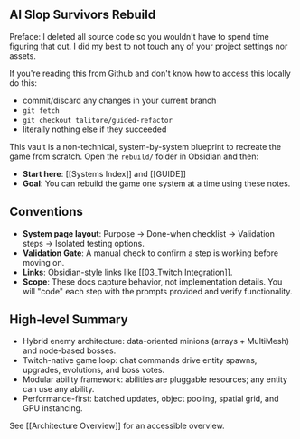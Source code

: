 ## AI Slop Survivors Rebuild

Preface: I deleted all source code so you wouldn't have to spend time figuring that out. I did my best to not touch any of your project settings nor assets.

If you're reading this from Github and don't know how to access this locally do this:
  - commit/discard any changes in your current branch
  - `git fetch`
  - `git checkout talitore/guided-refactor`
  - literally nothing else if they succeeded

This vault is a non-technical, system-by-system blueprint to recreate the game from scratch. Open the `rebuild/` folder in Obsidian and then:

- **Start here**: [[Systems Index]] and [[GUIDE]]
- **Goal**: You can rebuild the game one system at a time using these notes.

## Conventions

- **System page layout**: Purpose → Done-when checklist → Validation steps → Isolated testing options.
- **Validation Gate**: A manual check to confirm a step is working before moving on.
- **Links**: Obsidian-style links like [[03_Twitch Integration]].
- **Scope**: These docs capture behavior, not implementation details. You will "code" each step with the prompts provided and verify functionality.

## High-level Summary

- Hybrid enemy architecture: data-oriented minions (arrays + MultiMesh) and node-based bosses.
- Twitch-native game loop: chat commands drive entity spawns, upgrades, evolutions, and boss votes.
- Modular ability framework: abilities are pluggable resources; any entity can use any ability.
- Performance-first: batched updates, object pooling, spatial grid, and GPU instancing.

See [[Architecture Overview]] for an accessible overview.


